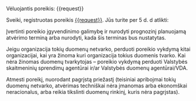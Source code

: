 Vėluojantis poreikis: {{request}}

Sveiki, registruotas poreikis [{{request}}]({{link}}). Jūs turite per 5 d. d atlikti: 

Įvertinti poreikio įgyvendinimo galimybę ir  nurodyti prognozinį planuojamą atvėrimo terminą arba nurodyti, kada šis terminas bus nustatytas. 

Jeigu organizacija tokių duomenų netvarko, perduoti poreikio vykdymą kitai organizacijai, kai yra žinoma kuri organizacija tokius duomenis tvarko. Kai nėra žinomas duomenų tvarkytojas – poreikio vykdymą perduoti Valstybės skaitmeninių sprendimų agentūrai ir/ar Valstybės duomenų agentūrai/VDA. 

Atmesti poreikį, nuorodant pagrįstą priežastį (teisiniai apribojmai tokių duomenų netvarko, atvėrimas techniškai nėra įmanomas arba ekonomškai neracionalus, arba reikia tikslinti duomenų rinkinį, kuris nėra pagrįstas). 